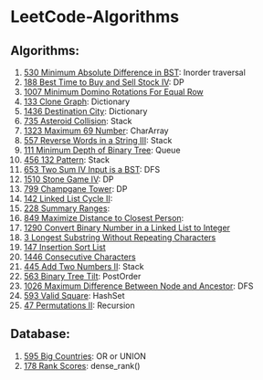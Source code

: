 # LeetCode-Algorithms

## Algorithms:

1. [530 Minimum Absolute Difference in BST](https://github.com/hellomrsun/LeetCode-Algorithms/tree/main/Algorithms/530-Minimum-Absolute-Difference-in-BST): Inorder traversal
2. [188 Best Time to Buy and Sell Stock IV](https://github.com/hellomrsun/LeetCode-Algorithms/tree/main/Algorithms/188-Best-Time-to-Buy-and-Sell-Stock-IV): DP
3. [1007 Minimum Domino Rotations For Equal Row](https://github.com/hellomrsun/LeetCode-Algorithms/tree/main/Algorithms/1007-Minimum-Domino-Rotations-For-Equal-Row)
4. [133 Clone Graph](https://github.com/hellomrsun/LeetCode-Algorithms/tree/main/Algorithms/133-Clone-Graph): Dictionary
5. [1436 Destination City](https://github.com/hellomrsun/LeetCode-Algorithms/tree/main/Algorithms/1436-Destination-City): Dictionary
6. [735 Asteroid Collision](https://github.com/hellomrsun/LeetCode-Algorithms/tree/main/Algorithms/735-Asteroid-Collision): Stack
7. [1323 Maximum 69 Number](https://github.com/hellomrsun/LeetCode-Algorithms/tree/main/Algorithms/1323-Maximum-69-Number): CharArray
8. [557 Reverse Words in a String III](https://github.com/hellomrsun/LeetCode-Algorithms/tree/main/Algorithms/557-Reverse-Words-in-a-String-III): Stack
9. [111 Minimum Depth of Binary Tree](https://github.com/hellomrsun/LeetCode-Algorithms/tree/main/Algorithms/111-Minimum-Depth-of-Binary-Tree): Queue
10. [456 132 Pattern](https://github.com/hellomrsun/LeetCode-Algorithms/tree/main/Algorithms/456-132-Pattern): Stack
11. [653 Two Sum IV Input is a BST](https://github.com/hellomrsun/LeetCode-Algorithms/tree/main/Algorithms/653-Two-Sum-IV-Input-is-a-BST): DFS
12. [1510 Stone Game IV](https://github.com/hellomrsun/LeetCode-Algorithms/tree/main/Algorithms/1510-Stone-Game-IV): DP
13. [799 Champgane Tower](https://github.com/hellomrsun/LeetCode-Algorithms/tree/main/Algorithms/799-Champgane-Tower): DP
14. [142 Linked List Cycle II](https://github.com/hellomrsun/LeetCode-Algorithms/tree/main/Algorithms/142-Linked-List-Cycle-II): 
15. [228 Summary Ranges](https://github.com/hellomrsun/LeetCode-Algorithms/tree/main/Algorithms/228-Summary-Ranges): 
16. [849 Maximize Distance to Closest Person](https://github.com/hellomrsun/LeetCode-Algorithms/tree/main/Algorithms/849-Maximize-Distance-to-Closest-Person): 
17. [1290 Convert Binary Number in a Linked List to Integer](https://github.com/hellomrsun/LeetCode-Algorithms/tree/main/Algorithms/1290-Convert-Binary-Number-in-a-Linked-List-to-Integer)
18. [3 Longest Substring Without Repeating Characters](https://github.com/hellomrsun/LeetCode-Algorithms/tree/main/Algorithms/3-Longest-Substring-Without-Repeating-Characters)
19. [147 Insertion Sort List](https://github.com/hellomrsun/LeetCode-Algorithms/tree/main/Algorithms/147-Insertion-Sort-List)
20. [1446 Consecutive Characters](https://github.com/hellomrsun/LeetCode-Algorithms/tree/main/Algorithms/1446-Consecutive-Characters)
21. [445 Add Two Numbers II](https://github.com/hellomrsun/LeetCode-Algorithms/tree/main/Algorithms/445-Add-Two-Numbers-II): Stack
22. [563 Binary Tree Tilt](https://github.com/hellomrsun/LeetCode-Algorithms/tree/main/Algorithms/563-Binary-Tree-Tilt): PostOrder
23. [1026 Maximum Difference Between Node and Ancestor](https://github.com/hellomrsun/LeetCode-Algorithms/tree/main/Algorithms/1026-Maximum-Difference-Between-Node-and-Ancestor): DFS
24. [593 Valid Square](https://github.com/hellomrsun/LeetCode-Algorithms/tree/main/Algorithms/593-Valid-Square): HashSet
25. [47 Permutations II](https://github.com/hellomrsun/LeetCode-Algorithms/tree/main/Algorithms/47-Permutations-II): Recursion

## Database:

1. [595 Big Countries](https://github.com/hellomrsun/LeetCode-Algorithms/tree/main/Database/595-Big-Countries): OR or UNION
2. [178 Rank Scores](https://github.com/hellomrsun/LeetCode-Algorithms/tree/main/Database/178-Rank-Scores): dense_rank()

